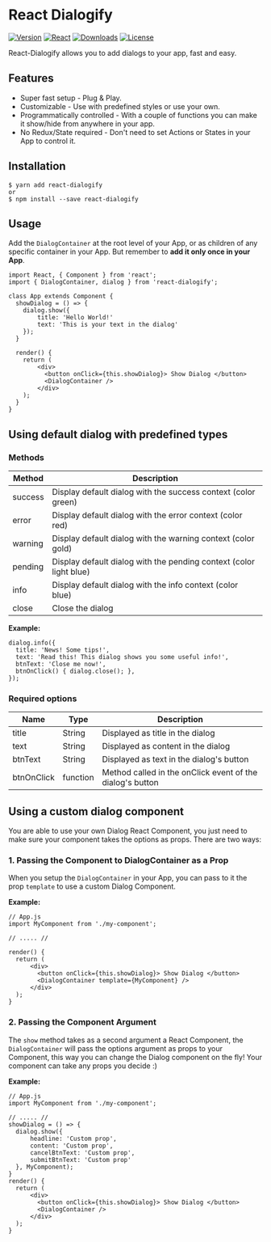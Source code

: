 # React Dialogify
[![Version](https://img.shields.io/npm/v/react-dialogify.svg?style=for-the-badge&logo=appveyor)]()
[![React](https://img.shields.io/npm/dependency-version/react-dialogify/react.svg?style=for-the-badge&logo=appveyor)]()
[![Downloads](https://img.shields.io/npm/dw/react-dialogify.svg?style=for-the-badge&logo=appveyor)]()
[![License](https://img.shields.io/github/license/iamgutz/react-dialogify.svg?style=for-the-badge&logo=appveyor)]()

React-Dialogify allows you to add dialogs to your app, fast and easy.

## Features
* Super fast setup - Plug & Play.
* Customizable - Use with predefined styles or use your own.
* Programmatically controlled - With a couple of functions you can make it show/hide from anywhere in your app.
* No Redux/State required - Don't need to set Actions or States in your App to control it.

## Installation
```
$ yarn add react-dialogify
or
$ npm install --save react-dialogify
```

## Usage

Add the `DialogContainer` at the root level of your App, or as children of any specific container in your App. But remember to **add it only once in your App**.

```
import React, { Component } from 'react';
import { DialogContainer, dialog } from 'react-dialogify';

class App extends Component {
  showDialog = () => {
    dialog.show({
        title: 'Hello World!'
        text: 'This is your text in the dialog'
    });
  }

  render() {
    return (
        <div>
          <button onClick={this.showDialog}> Show Dialog </button>
          <DialogContainer />
        </div>
    );
  }
}
```

## Using default dialog with predefined types
### Methods
|Method| Description|
|---	|---	|
|success| Display default dialog with the success context (color green)|
|error| Display default dialog with the error context (color red)|
|warning| Display default dialog with the warning context (color gold)|
|pending| Display default dialog with the pending context (color light blue)|
|info| Display default dialog with the info context (color blue)|
|close| Close the dialog|

**Example:**
```
dialog.info({
  title: 'News! Some tips!',
  text: 'Read this! This dialog shows you some useful info!',
  btnText: 'Close me now!',
  btnOnClick() { dialog.close(); },
});
```
### Required options
|Name| Type| Description|
|---	|--- |---	|
|title| String | Displayed as title in the dialog|
|text| String | Displayed as content in the dialog|
|btnText| String | Displayed as text in the dialog's button|
|btnOnClick| function | Method called in the onClick event of the dialog's button|

## Using a custom dialog component
You are able to use your own Dialog React Component, you just need to make sure your component takes the options as props. There are two ways:

### 1. Passing the Component to DialogContainer as a Prop
When you setup the `DialogContainer` in your App, you can pass to it the prop `template` to use a custom Dialog Component.

**Example:**
```
// App.js
import MyComponent from './my-component';

// ..... //

render() {
  return (
      <div>
        <button onClick={this.showDialog}> Show Dialog </button>
        <DialogContainer template={MyComponent} />
      </div>
  );
}
```

### 2. Passing the Component Argument
The `show` method takes as a second argument a React Component, the `DialogContainer` will pass the options argument as props to your Component, this way you can change the Dialog component on the fly!
Your component can take any props you decide :)

**Example:**
```
// App.js
import MyComponent from './my-component';

// ..... //
showDialog = () => {
  dialog.show({
      headline: 'Custom prop',
      content: 'Custom prop',
      cancelBtnText: 'Custom prop',
      submitBtnText: 'Custom prop'
  }, MyComponent);
}
render() {
  return (
      <div>
        <button onClick={this.showDialog}> Show Dialog </button>
        <DialogContainer />
      </div>
  );
}
```
